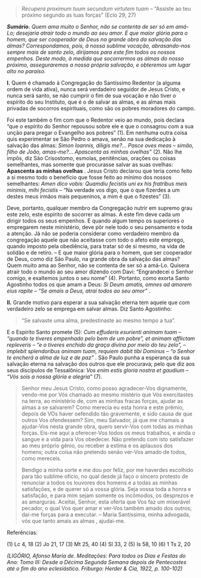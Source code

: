 > *Recupera proximum tuum secundum virtutem tuam* – “Assiste ao teu próximo segundo as tuas forças” (Eclo 29, 27)

***Sumário.** Quem ama muito o Senhor, não se contenta de ser só em amá-Lo; desejaria atrair todo o mundo ao seu amor. E que maior glória para o homem, que ser cooperador de Deus na grande obra da salvação das almas? Correspondamos, pois, à nossa sublime vocação, abrasando-nos sempre mais de santo zelo, dirijamos para este fim todos os nossos empenhos. Deste modo, à medida que socorrermos as almas do nosso próximo, asseguraremos a nossa própria salvação, e obteremos um lugar alto no paraíso.*

**I.** Quem é chamado à Congregação do Santíssimo Redentor (a alguma ordem de vida ativa), nunca será verdadeiro seguidor de Jesus Cristo, e nunca será santo, se não cumprir o fim de sua vocação e não tiver o espírito do seu Instituto, que é o de salvar as almas, e as almas mais privadas de socorros espirituais, como são os pobres moradores do campo.

Foi este também o fim com que o Redentor veio ao mundo, pois declara “que o espírito do Senhor repousou sobre ele e que o consagrou com a sua unção para pregar o Evangelho aos pobres” (1). Em nenhuma outra coisa quis experimentar se São Pedro o amava, senão na sua dedicação à salvação das almas: *Simon Ioannis, diligis me?… Pasce oves meas – simão, filho de João, amas-me?… Apascenta as minhas ovelhas”* (2). Não lhe impôs, diz São Crisostomo, esmolas, penitências, orações ou coisas semelhantes, mas somente que procurasse salvar as suas ovelhas: **Apascenta as minhas ovelhas** . Jesus Cristo declarou que teria como feito a si mesmo todo o benefício que fosse feito ao mínimo dos nossos semelhantes: *Amen dico vobis: Quamdiu fecistis uni ex his fratribus meis minimis, mihi fecistis* – “Na verdade vos digo, que o que fizerdes a um destes meus irmãos mais pequeninos, a mim é que o fizestes” (3).

Deve, portanto, qualquer membro da Congregação nutrir em supremo grau este zelo, este espírito de socorrer as almas. A este fim deve cada um dirigir todos os seus empenhos. E quando algum tempo os superiores o empregarem neste ministério, deve pôr nele todo o seu pensamento e toda a atenção. Já não se poderia considerar como verdadeiro membro da congregação aquele que não aceitasse com todo o afeto este emprego, quando imposto pela obediência, para tratar só de si mesmo, na vida de solidão e de retiro. – E que maior glória para o homem, que ser cooperador de Deus, como diz São Paulo, na grande obra da salvação das almas? Quem muito ama ao Senhor, não se contenta de ser só a amá-Lo. Quisera atrair todo o mundo ao seu amor dizendo com Davi: “Engrandecei o Senhor comigo, e exaltemos juntos o seu nome” (4). Portanto, como exorta Santo Agostinho todos os que amam a Deus: *Si Deum amatis, omnes ad amorem eius rapite – “Se amais a Deus, atrai todos ao seu amor”* .

**II.** Grande motivo para esperar a sua salvação eterna tem aquele que com verdadeiro zelo se emprega em salvar almas. Diz Santo Agostinho:

> “Se salvaste uma alma, predestinaste ao mesmo tempo a tua”.

E o Espírito Santo promete (5): *Cum effuderis esurienti animam tuam – “quando te tiveres empenhado pelo bem de um pobre”, et animam afflictam repleveris – “e o tiveres enchido da graça divina por meio do teu zelo”, – implebit splendoribus animam tuam, requiem dabit tibi Dominus – “o Senhor te encherá a alma de luz e de paz”* . São Paulo punha a esperança da sua salvação eterna na salvação dos outros que ele procurava; pelo que diz aos seus discípulos de Tessalônica: *Vos enim estis gloria nostra et gaudium – “Vós sois a nossa glória e alegria”* (7).

> Senhor meu Jesus Cristo, como posso agradecer-Vos dignamente, vendo-me por Vós chamado ao mesmo mistério que Vós exercitastes na terra, ao ministério de, com as minhas fracas forças, ajudar as almas a se salvarem? Como merecia eu esta honra e este prêmio, depois de VOs haver oefendido tão gravemente, e sido causa de que outros Vos ofendessem? Sim, meu Salvador, já que me chamais a ajudar-Vos nesta grande obra, quero servir-Vos com todas as minhas forças. Eis-me aqui a oferecer-Vos todos os meus trabalhos, e ainda o sangue e a vida para Vos obedecer. Não pretendo com isto satisfazer ao meu próprio gênio, ou receber a estima e os aplausos dos homens; outra coisa não pretendo senão ver-Vos amado de todos, como mereceis.
>
> Bendigo a minha sorte e me dou por feliz, por me haverdes escolhido para tão sublime ofício, no qual desde já faço o sincero protesto de renunciar a todos os louvores dos homens e a todas as minhas satisfações, e de querer só a vossa glória. Seja vossa toda a honra e satisfação, e para mim sejam somente os incômodos, os desprezos e as amarguras. Aceitai, Senhor, esta oferta que Vos faz um miserável pecador, o qual Vos quer amar e ver-Vos também amado dos outros; dai-me forças para a executar. – Maria Santíssima, minha advogada, vós que tanto amais as almas , ajudai-me.

Referências:

\(1\) Lc 4, 18 (2) Jo 21, 17 (3) Mt 25, 40 (4) Sl 33, 2 (5) Is 58, 10 (6) 1 Ts 2, 20

*(LIGÓRIO, Afonso Maria de. Meditações: Para todos os Dias e Festas do Ano: Tomo III: Desde a Décima Segunda Semana depois de Pentecostes até o fim do ano eclesiástico. Friburgo: Herder & Cia, 1922, p. 100-102)*
